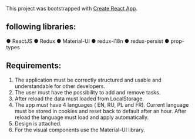 This project was bootstrapped with [Create React App](https://github.com/facebook/create-react-app).

## following libraries:

● ReactJS
● Redux
● Material-UI
● redux-i18n
● redux-persist
● prop-types

## Requirements:
1. The application must be correctly structured and usable and understandable
for other developers.
2. The user must have the possibility to add and remove tasks.
3. After reload the data must loaded from LocalStorage.
4. The app must have 4 languages ( EN, RU, PL and FR). Current language
must be stored in cookies and reset back to default after an hour. After reload
the language must load and apply automatically.
5. Design is attached.
6. For the visual components use the Material-UI library.

